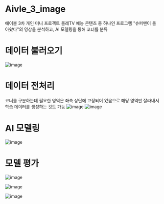 # Aivle_3_image
에이블 3차 개인 미니 프로젝트
올레TV 예능 콘텐츠 중 하나인 프로그램 "슈퍼맨이 돌아왔다"의 영상을 분석하고, AI 모델링을 통해 코너를 분류

# 데이터 불러오기
![image](https://github.com/Lee-Siyoung/Aivle_3_image/assets/57993534/bfd723a8-6fc2-41a2-a88c-9a89e88b8b26)

# 데이터 전처리
코너를 구분하는데 필요한 영역은 좌측 상단에 고정되어 있음으로 해당 영역만 잘라내서 학습 데이터를 생성하는 것도 가능
![image](https://github.com/Lee-Siyoung/Aivle_3_image/assets/57993534/24ebdc30-9fe5-4a51-8df2-f6fb1f7b1723)
![image](https://github.com/Lee-Siyoung/Aivle_3_image/assets/57993534/ad7afc0f-13a6-4585-b72d-ac2a4ef03a47)


# AI 모델링
![image](https://github.com/Lee-Siyoung/Aivle_3_image/assets/57993534/fb8c8116-4bf0-4042-ae37-858a5617b4db)

# 모델 평가
![image](https://github.com/Lee-Siyoung/Aivle_3_image/assets/57993534/401c5272-fe86-47ec-ae60-226e8048d9be)

![image](https://github.com/Lee-Siyoung/Aivle_3_image/assets/57993534/4fbdfdc1-e7e8-419f-9e03-86496acda9cd)

![image](https://github.com/Lee-Siyoung/Aivle_3_image/assets/57993534/d0eaaf7b-061d-415b-83c0-a16e6b0f5953)
